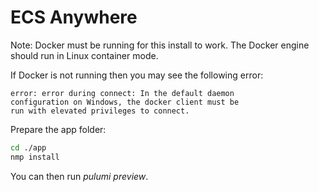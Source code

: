 # ECS Anywhere

Note: Docker must be running for this install to work. The Docker engine should run in Linux container mode.

If Docker is not running then you may see the following error:

    error: error during connect: In the default daemon
    configuration on Windows, the docker client must be
    run with elevated privileges to connect.

Prepare the app folder:

```bash
cd ./app
nmp install
```

You can then run _pulumi preview_.
